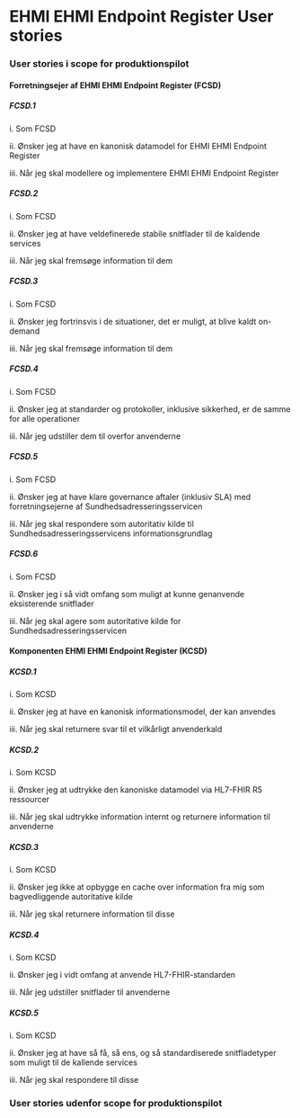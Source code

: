 # EHMI EHMI Endpoint Register User stories 

### User stories i scope for produktionspilot

#### Forretningsejer af EHMI EHMI Endpoint Register (FCSD)

##### FCSD.1

  i. Som FCSD 

  ii. Ønsker jeg at have en kanonisk datamodel for EHMI EHMI Endpoint Register 

  iii. Når jeg skal modellere og implementere EHMI EHMI Endpoint Register

##### FCSD.2

  i. Som FCSD 

  ii. Ønsker jeg at have veldefinerede stabile snitflader til de kaldende services

  iii.	Når jeg skal fremsøge information til dem


##### FCSD.3

  i. Som FCSD 

  ii. Ønsker jeg fortrinsvis i de situationer, det er muligt, at blive kaldt on-demand
  
  iii. Når jeg skal fremsøge information til dem


##### FCSD.4

  i.	Som FCSD

  ii.	Ønsker jeg at standarder og protokoller, inklusive sikkerhed, er de samme for alle operationer

  iii.	Når jeg udstiller dem til overfor anvenderne

##### FCSD.5

  i.	Som FCSD

  ii.	Ønsker jeg at have klare governance aftaler (inklusiv SLA) med forretningsejerne af Sundhedsadresseringsservicen

  iii.	Når jeg skal respondere som autoritativ kilde til Sundhedsadresseringsservicens informationsgrundlag

##### FCSD.6

  i.	Som FCSD

  ii.	Ønsker jeg i så vidt omfang som muligt at kunne genanvende eksisterende snitflader

  iii.	Når jeg skal agere som autoritative kilde for Sundhedsadresseringsservicen

#### Komponenten EHMI EHMI Endpoint Register (KCSD)

##### KCSD.1

  i.	Som KCSD 

  ii.	Ønsker jeg at have en kanonisk informationsmodel, der kan anvendes

  iii.	Når jeg skal returnere svar til et vilkårligt anvenderkald

##### KCSD.2

  i.	Som KCSD 

  ii.	Ønsker jeg at udtrykke den kanoniske datamodel via HL7-FHIR R5 ressourcer

  iii.	Når jeg skal udtrykke information internt og returnere information til anvenderne

##### KCSD.3

  i.	Som KCSD 

  ii.	Ønsker jeg ikke at opbygge en cache over information fra mig som bagvedliggende autoritative kilde

  iii.	Når jeg skal returnere information til disse

##### KCSD.4

  i.	Som KCSD

  ii.	Ønsker jeg i vidt omfang at anvende HL7-FHIR-standarden

  iii.	Når jeg udstiller snitflader til anvenderne

##### KCSD.5

  i.	Som KCSD

  ii.	Ønsker jeg at have så få, så ens, og så standardiserede snitfladetyper som muligt til de kallende services

  iii.	Når jeg skal respondere til disse

### User stories udenfor scope for produktionspilot
